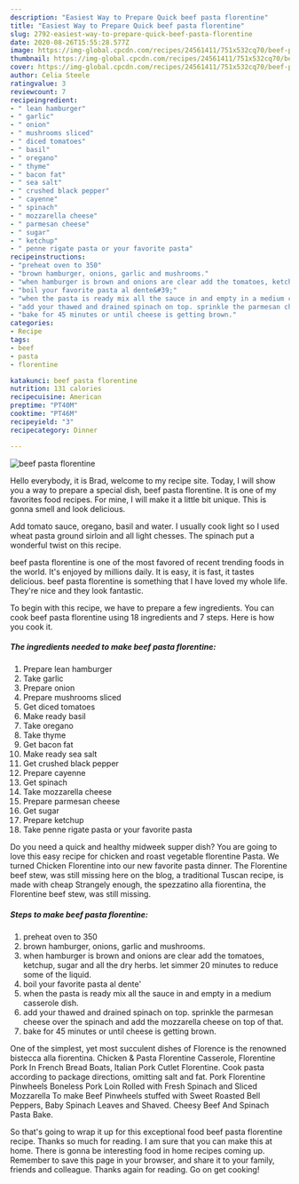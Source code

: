 ```yaml
---
description: "Easiest Way to Prepare Quick beef pasta florentine"
title: "Easiest Way to Prepare Quick beef pasta florentine"
slug: 2792-easiest-way-to-prepare-quick-beef-pasta-florentine
date: 2020-08-26T15:55:28.577Z
image: https://img-global.cpcdn.com/recipes/24561411/751x532cq70/beef-pasta-florentine-recipe-main-photo.jpg
thumbnail: https://img-global.cpcdn.com/recipes/24561411/751x532cq70/beef-pasta-florentine-recipe-main-photo.jpg
cover: https://img-global.cpcdn.com/recipes/24561411/751x532cq70/beef-pasta-florentine-recipe-main-photo.jpg
author: Celia Steele
ratingvalue: 3
reviewcount: 7
recipeingredient:
- " lean hamburger"
- " garlic"
- " onion"
- " mushrooms sliced"
- " diced tomatoes"
- " basil"
- " oregano"
- " thyme"
- " bacon fat"
- " sea salt"
- " crushed black pepper"
- " cayenne"
- " spinach"
- " mozzarella cheese"
- " parmesan cheese"
- " sugar"
- " ketchup"
- " penne rigate pasta or your favorite pasta"
recipeinstructions:
- "preheat oven to 350"
- "brown hamburger, onions, garlic and mushrooms."
- "when hamburger is brown and onions are clear add the tomatoes, ketchup, sugar and all the dry herbs. let simmer 20 minutes to reduce some of the liquid."
- "boil your favorite pasta al dente&#39;"
- "when the pasta is ready mix all the sauce in and empty in a medium casserole dish."
- "add your thawed and drained spinach on top. sprinkle the parmesan cheese over the spinach and add the mozzarella cheese on top of that."
- "bake for 45 minutes or until cheese is getting brown."
categories:
- Recipe
tags:
- beef
- pasta
- florentine

katakunci: beef pasta florentine 
nutrition: 131 calories
recipecuisine: American
preptime: "PT40M"
cooktime: "PT46M"
recipeyield: "3"
recipecategory: Dinner

---
```



![beef pasta florentine](https://img-global.cpcdn.com/recipes/24561411/751x532cq70/beef-pasta-florentine-recipe-main-photo.jpg)

Hello everybody, it is Brad, welcome to my recipe site. Today, I will show you a way to prepare a special dish, beef pasta florentine. It is one of my favorites food recipes. For mine, I will make it a little bit unique. This is gonna smell and look delicious.

Add tomato sauce, oregano, basil and water. I usually cook light so I used wheat pasta ground sirloin and all light chesses. The spinach put a wonderful twist on this recipe.

beef pasta florentine is one of the most favored of recent trending foods in the world. It's enjoyed by millions daily. It is easy, it is fast, it tastes delicious. beef pasta florentine is something that I have loved my whole life. They're nice and they look fantastic.


To begin with this recipe, we have to prepare a few ingredients. You can cook beef pasta florentine using 18 ingredients and 7 steps. Here is how you cook it.

<!--inarticleads1-->

##### The ingredients needed to make beef pasta florentine:

1. Prepare  lean hamburger
1. Take  garlic
1. Prepare  onion
1. Prepare  mushrooms sliced
1. Get  diced tomatoes
1. Make ready  basil
1. Take  oregano
1. Take  thyme
1. Get  bacon fat
1. Make ready  sea salt
1. Get  crushed black pepper
1. Prepare  cayenne
1. Get  spinach
1. Take  mozzarella cheese
1. Prepare  parmesan cheese
1. Get  sugar
1. Prepare  ketchup
1. Take  penne rigate pasta or your favorite pasta


Do you need a quick and healthy midweek supper dish? You are going to love this easy recipe for chicken and roast vegetable florentine Pasta. We turned Chicken Florentine into our new favorite pasta dinner. The Florentine beef stew, was still missing here on the blog, a traditional Tuscan recipe, is made with cheap Strangely enough, the spezzatino alla fiorentina, the Florentine beef stew, was still missing. 

<!--inarticleads2-->

##### Steps to make beef pasta florentine:

1. preheat oven to 350
1. brown hamburger, onions, garlic and mushrooms.
1. when hamburger is brown and onions are clear add the tomatoes, ketchup, sugar and all the dry herbs. let simmer 20 minutes to reduce some of the liquid.
1. boil your favorite pasta al dente&#39;
1. when the pasta is ready mix all the sauce in and empty in a medium casserole dish.
1. add your thawed and drained spinach on top. sprinkle the parmesan cheese over the spinach and add the mozzarella cheese on top of that.
1. bake for 45 minutes or until cheese is getting brown.


One of the simplest, yet most succulent dishes of Florence is the renowned bistecca alla fiorentina. Chicken &amp; Pasta Florentine Casserole, Florentine Pork In French Bread Boats, Italian Pork Cutlet Florentine. Cook pasta according to package directions, omitting salt and fat. Pork Florentine Pinwheels Boneless Pork Loin Rolled with Fresh Spinach and Sliced Mozzarella To make Beef Pinwheels stuffed with Sweet Roasted Bell Peppers, Baby Spinach Leaves and Shaved. Cheesy Beef And Spinach Pasta Bake. 

So that's going to wrap it up for this exceptional food beef pasta florentine recipe. Thanks so much for reading. I am sure that you can make this at home. There is gonna be interesting food in home recipes coming up. Remember to save this page in your browser, and share it to your family, friends and colleague. Thanks again for reading. Go on get cooking!
